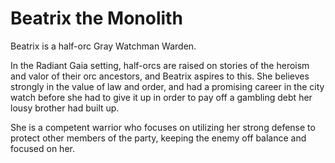 # Beatrix the Monolith


Beatrix is a half-orc Gray Watchman Warden. 
<!--more-->

In the Radiant Gaia setting, half-orcs are raised on stories of the heroism and
valor of their orc ancestors, and Beatrix aspires to this. She believes strongly
in the value of law and order, and had a promising career in the city watch
before she had to give it up in order to pay off a gambling debt her lousy
brother had built up.

She is a competent warrior who focuses on utilizing her strong defense to
protect other members of the party, keeping the enemy off balance and focused on
her.

